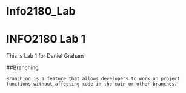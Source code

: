 # Info2180_Lab
# INFO2180 Lab 1

This is Lab 1 for Daniel Graham

##Branching

    Branching is a feature that allows developers to work on project functions without affecting code in the main or other branches.

